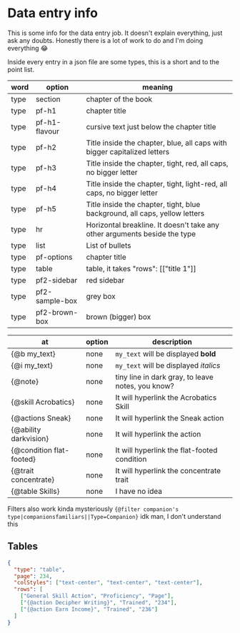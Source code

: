 # Data entry info

This is some info for the data entry job. It doesn't explain everything, just ask any doubts.
Honestly there is a lot of work to do and I'm doing everything 😂

Inside every entry in a json file are some types, this is a short and to the point list.

| word | option         | meaning                                                                    |
| ---- | -------------- | -------------------------------------------------------------------------- |
| type | section        | chapter of the book                                                        |
| type | pf-h1          | chapter title                                                              |
| type | pf-h1-flavour  | cursive text just below the chapter title                                  |
| type | pf-h2          | Title inside the chapter, blue, all caps with bigger capitalized letters   |
| type | pf-h3          | Title inside the chapter, tight, red, all caps, no bigger letter           |
| type | pf-h4          | Title inside the chapter, tight, light-red, all caps, no bigger letter     |
| type | pf-h5          | Title inside the chapter, tight, blue background, all caps, yellow letters |
| type | hr             | Horizontal breakline. It doesn't take any other arguments beside the type  |
| type | list           | List of bullets                                                            |
| type | pf-options     | chapter title                                                              |
| type | table          | table, it takes "rows": [["title 1"]]                                      |
| type | pf2-sidebar    | red sidebar                                                                |
| type | pf2-sample-box | grey box                                                                   |
| type | pf2-brown-box  | brown (bigger) box                                                         |

| at                       | option | description                                       |
| ------------------------ | ------ | ------------------------------------------------- |
| {@b my_text}             | none   | `my_text` will be displayed **bold**              |
| {@i my_text}             | none   | `my_text` will be displayed _italics_             |
| {@note}                  | none   | tiny line in dark gray, to leave notes, you know? |
| {@skill Acrobatics}      | none   | It will hyperlink the Acrobatics Skill            |
| {@actions Sneak}         | none   | It will hyperlink the Sneak action                |
| {@ability darkvision}    | none   | It will hyperlink the action                      |
| {@condition flat-footed} | none   | It will hyperlink the flat-footed condition       |
| {@trait concentrate}     | none   | It will hyperlink the concentrate trait           |
| {@table Skills}          | none   | I have no idea                                    |

Filters also work kinda mysteriously
`{@filter companion's type|companionsfamiliars||Type=Companion}`
idk man, I don't understand this

## Tables

```json
{
  "type": "table",
  "page": 234,
  "colStyles": ["text-center", "text-center", "text-center"],
  "rows": [
    ["General Skill Action", "Proficiency", "Page"],
    ["{@action Decipher Writing}", "Trained", "234"],
    ["{@action Earn Income}", "Trained", "236"]
  ]
}
```
